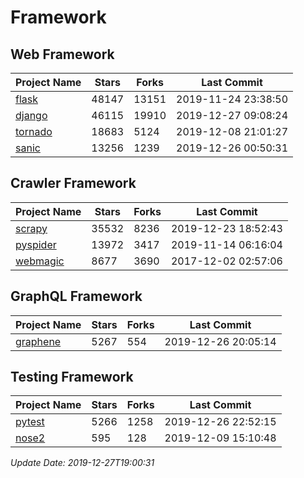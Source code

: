 # Framework

## Web Framework

| Project Name | Stars | Forks | Last Commit |
| ------------ | ----- | ----- | ----------- |
| [flask](https://github.com/pallets/flask) | 48147 | 13151 | 2019-11-24 23:38:50 |
| [django](https://github.com/django/django) | 46115 | 19910 | 2019-12-27 09:08:24 |
| [tornado](https://github.com/tornadoweb/tornado) | 18683 | 5124 | 2019-12-08 21:01:27 |
| [sanic](https://github.com/huge-success/sanic) | 13256 | 1239 | 2019-12-26 00:50:31 |

## Crawler Framework

| Project Name | Stars | Forks | Last Commit |
| ------------ | ----- | ----- | ----------- |
| [scrapy](https://github.com/scrapy/scrapy) | 35532 | 8236 | 2019-12-23 18:52:43 |
| [pyspider](https://github.com/binux/pyspider) | 13972 | 3417 | 2019-11-14 06:16:04 |
| [webmagic](https://github.com/code4craft/webmagic) | 8677 | 3690 | 2017-12-02 02:57:06 |

## GraphQL Framework

| Project Name | Stars | Forks | Last Commit |
| ------------ | ----- | ----- | ----------- |
| [graphene](https://github.com/graphql-python/graphene) | 5267 | 554 | 2019-12-26 20:05:14 |

## Testing Framework

| Project Name | Stars | Forks | Last Commit |
| ------------ | ----- | ----- | ----------- |
| [pytest](https://github.com/pytest-dev/pytest) | 5266 | 1258 | 2019-12-26 22:52:15 |
| [nose2](https://github.com/nose-devs/nose2) | 595 | 128 | 2019-12-09 15:10:48 |

*Update Date: 2019-12-27T19:00:31*